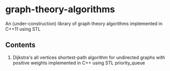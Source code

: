 # graph-theory-algorithms
An (under-construction) library of graph theory algorithms implemented in C++11 using STL

## Contents
1. Dijkstra's all vertices shortest-path algorithm for undirected graphs with positive weights implemented in C++ using STL priority_queue
